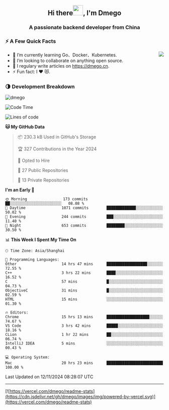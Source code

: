 <h2 align="center">Hi there<img src="https://cdn.jsdelivr.net/gh/dmego/images/img/Hi.gif" height="32" />, I'm Dmego </h2>
<h3 align="center">A passionate backend developer from China</h3>

### ⚡️ A Few Quick Facts

<img align="right" src="https://readme-stats-dmego.vercel.app/api?username=dmego&show_icons=true&icon_color=1573B3&hide_title=true&text_color=718096&bg_color=00000000&hide_border=true"/>

<ul>
    <li> 🌱 I’m currently learning Go、Docker、Kubernetes.</li>
    <li> 👯 I’m looking to collaborate on anything open source.</li>
    <li> 📝 I regulary write articles on <a href="https://dmego.cn">https://dmego.cn</a>.</li>
    <li> ⚡ Fun fact: I ❤️ 😻.</li>
</ul>

### 🌗 Development Breakdown

<img src="https://komarev.com/ghpvc/?username=dmego" alt="dmego" />

<!--START_SECTION:waka-->
![Code Time](http://img.shields.io/badge/Code%20Time-3%2C072%20hrs%202%20mins-blue)

![Lines of code](https://img.shields.io/badge/From%20Hello%20World%20I%27ve%20Written-677.0%20thousand%20lines%20of%20code-blue)

**🐱 My GitHub Data** 

> 📦 230.3 kB Used in GitHub's Storage 
 > 
> 🏆 327 Contributions in the Year 2024
 > 
> 💼 Opted to Hire
 > 
> 📜 27 Public Repositories 
 > 
> 🔑 13 Private Repositories 
 > 
**I'm an Early 🐤** 

```text
🌞 Morning                173 commits         ██░░░░░░░░░░░░░░░░░░░░░░░   08.08 % 
🌆 Daytime                1071 commits        █████████████░░░░░░░░░░░░   50.02 % 
🌃 Evening                244 commits         ███░░░░░░░░░░░░░░░░░░░░░░   11.40 % 
🌙 Night                  653 commits         ████████░░░░░░░░░░░░░░░░░   30.50 % 
```


📊 **This Week I Spent My Time On** 

```text
🕑︎ Time Zone: Asia/Shanghai

💬 Programming Languages: 
Other                    14 hrs 47 mins      ██████████████████░░░░░░░   72.55 % 
C++                      3 hrs 22 mins       ████░░░░░░░░░░░░░░░░░░░░░   16.52 % 
C                        57 mins             █░░░░░░░░░░░░░░░░░░░░░░░░   04.73 % 
ObjectiveC               31 mins             █░░░░░░░░░░░░░░░░░░░░░░░░   02.59 % 
HTML                     15 mins             ░░░░░░░░░░░░░░░░░░░░░░░░░   01.30 % 

🔥 Editors: 
Chrome                   15 hrs 13 mins      ███████████████████░░░░░░   74.67 % 
VS Code                  3 hrs 42 mins       █████░░░░░░░░░░░░░░░░░░░░   18.16 % 
CLion                    1 hr 22 mins        ██░░░░░░░░░░░░░░░░░░░░░░░   06.74 % 
IntelliJ IDEA            5 mins              ░░░░░░░░░░░░░░░░░░░░░░░░░   00.43 % 

💻 Operating System: 
Mac                      20 hrs 23 mins      █████████████████████████   100.00 % 
```


 Last Updated on 12/11/2024 08:28:07 UTC
<!--END_SECTION:waka-->

---

[![https://vercel.com/dmego/readme-stats](https://cdn.jsdelivr.net/gh/dmego/images/img/powered-by-vercel.svg)](https://vercel.com/dmego/readme-stats)

